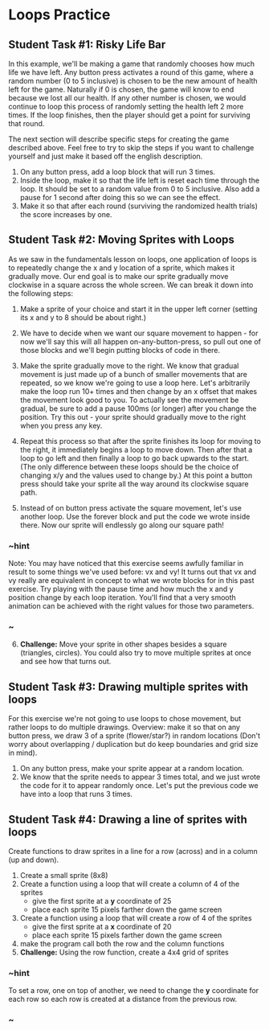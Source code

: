# Loops Practice

## Student Task #1: Risky Life Bar

In this example, we'll be making a game that randomly chooses how much life we have left. Any button press activates a round of this game, where a random number (0 to 5 inclusive) is chosen to be the new amount of health left for the game. Naturally if 0 is chosen, the game will know to end because we lost all our health. If any other number is chosen, we would continue to loop this process of randomly setting the health left 2 more times. If the loop finishes, then the player should get a point for surviving that round.

The next section will describe specific steps for creating the game described above. Feel free to try to skip the steps if you want to challenge yourself and just make it based off the english description.

1. On any button press, add a loop block that will run 3 times.
2. Inside the loop, make it so that the life left is reset each time through the loop. It should be set to a random value from 0 to 5 inclusive. Also add a pause for 1 second after doing this so we can see the effect.
3. Make it so that after each round (surviving the randomized health trials) the score increases by one.

## Student Task #2: Moving Sprites with Loops

As we saw in the fundamentals lesson on loops, one application of loops is to repeatedly change the x and y location of a sprite, which makes it gradually move. Our end goal is to make our sprite gradually move clockwise in a square across the whole screen. We can break it down into the following steps:

1. Make a sprite of your choice and start it in the upper left corner (setting its x and y to 8 should be about right.)

2. We have to decide when we want our square movement to happen - for now we'll say this will all happen on-any-button-press, so pull out one of those blocks and we'll begin putting blocks of code in there.

3. Make the sprite gradually move to the right. We know that gradual movement is just made up of a bunch of smaller movements that are repeated, so we know we're going to use a loop here. Let's arbitrarily make the loop run 10+ times and then change by an x offset that makes the movement look good to you. To actually see the movement be gradual, be sure to add a pause 100ms (or longer) after you change the position. Try this out - your sprite should gradually move to the right when you press any key.
4. Repeat this process so that after the sprite finishes its loop for moving to the right, it immediately begins a loop to move down. Then after that a loop to go left and then finally a loop to go back upwards to the start. (The only difference between these loops should be the choice of changing x/y and the values used to change by.) At this point a button press should take your sprite all the way around its clockwise square path.
5. Instead of on button press activate the square movement, let's use another loop. Use the forever block and put the code we wrote inside there. Now our sprite will endlessly go along our square path!

### ~hint

Note: You may have noticed that this exercise seems awfully familiar in result to some things we've used before: vx and vy! It turns out that vx and vy really are equivalent in concept to what we wrote blocks for in this past exercise. Try playing with the pause time and how much the x and y position change by each loop iteration. You'll find that a very smooth animation can be achieved with the right values for those two parameters.

### ~

6. **Challenge:** Move your sprite in other shapes besides a square (triangles, circles). You could also try to move multiple sprites at once and see how that turns out.

## Student Task #3: Drawing multiple sprites with loops

For this exercise we're not going to use loops to chose movement, but rather loops to do multiple drawings. Overview: make it so that on any button press, we draw 3 of a sprite (flower/star?) in random locations (Don't worry about overlapping / duplication but do keep boundaries and grid size in mind).

1. On any button press, make your sprite appear at a random location.
2. We know that the sprite needs to appear 3 times total, and we just wrote the code for it to appear randomly once. Let's put the previous code we have into a loop that runs 3 times. 

## Student Task #4: Drawing a line of sprites with loops

Create functions to draw sprites in a line for a row (across) and in a column (up and down).

1. Create a small sprite (8x8)
2. Create a function using a loop that will create a column of 4 of the sprites
    * give the first sprite at a **y** coordinate of 25
    * place each sprite 15 pixels farther down the game screen
3. Create a function using a loop that will create a row of 4 of the sprites
    * give the first sprite at a **x** coordinate of 20
    * place each sprite 15 pixels farther down the game screen
4. make the program call both the row and the column functions
6. **Challenge:** Using the row function, create a 4x4 grid of sprites

### ~hint

To set a row, one on top of another, we need to change the **y** coordinate for each row so each row is created at a distance from the previous row.

### ~
